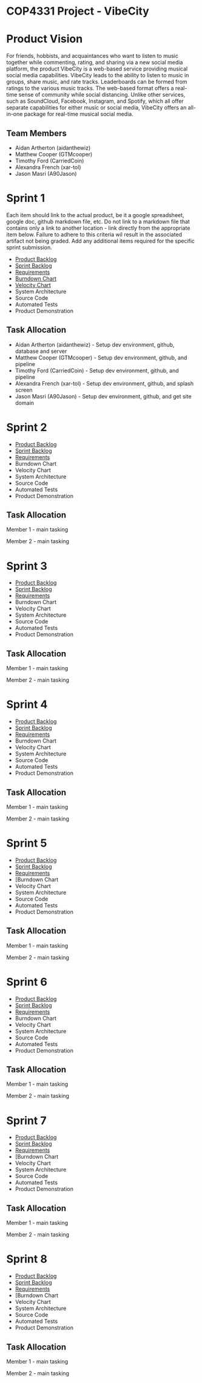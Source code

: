 # COP4331 Project - VibeCity

# Product Vision

For friends, hobbists, and acquaintances who want to listen to music together while commenting, rating, and sharing via a new social media platform, the product VibeCity is a web-based service providing musical social media capabilities. VibeCity leads to the ability to listen to music in groups, share music, and rate tracks. Leaderboards can be formed from ratings to the various music tracks. The web-based format offers a real-time sense of community while social distancing. Unlike other services, such as SoundCloud, Facebook, Instagram, and Spotify, which all offer separate capabilities for either music or social media, VibeCity offers an all-in-one package for real-time musical social media.


## Team Members

- Aidan Artherton (aidanthewiz)
- Matthew Cooper (GTMcooper)
- Timothy Ford (CarriedCoin)
- Alexandra French (xar-tol)
- Jason Masri (A90Jason)


# Sprint 1

Each item should link to the actual product, be it a google spreadsheet, google doc, github markdown file, etc. Do not link to a markdown file that contains only a link to another location - link directly from the appropriate item below. Failure to adhere to this criteria wil result in the associated artifact not being graded. Add any additional items required for the specific sprint submission.

- [Product Backlog](https://trello.com/invite/vibecity/e3c716541a3e60229a7b31bcac522b93)
- [Sprint Backlog](https://trello.com/invite/vibecity/e3c716541a3e60229a7b31bcac522b93)
- [Requirements](https://github.com/aidanthewiz/VibeCity/blob/master/artifacts/requirements.md)
- [Burndown Chart]()
- [Velocity Chart]()
- System Architecture
- Source Code
- Automated Tests
- Product Demonstration

## Task Allocation

- Aidan Artherton (aidanthewiz) - Setup dev environment, github, database and server
- Matthew Cooper (GTMcooper) - Setup dev environment, github, and pipeline
- Timothy Ford (CarriedCoin) - Setup dev environment, github, and pipeline
- Alexandra French (xar-tol) - Setup dev environment, github, and splash screen
- Jason Masri (A90Jason) - Setup dev environment, github, and get site domain


# Sprint 2

- [Product Backlog](https://trello.com/invite/vibecity/e3c716541a3e60229a7b31bcac522b93)
- [Sprint Backlog](https://trello.com/invite/vibecity/e3c716541a3e60229a7b31bcac522b93)
- [Requirements](https://github.com/aidanthewiz/VibeCity/blob/master/artifacts/requirements.md)
- Burndown Chart
- Velocity Chart
- System Architecture
- Source Code
- Automated Tests
- Product Demonstration

## Task Allocation

Member 1 - main tasking

Member 2 - main tasking

# Sprint 3

- [Product Backlog](https://trello.com/invite/vibecity/e3c716541a3e60229a7b31bcac522b93)
- [Sprint Backlog](https://trello.com/invite/vibecity/e3c716541a3e60229a7b31bcac522b93)
- [Requirements](https://github.com/aidanthewiz/VibeCity/blob/master/artifacts/requirements.md)
- Burndown Chart
- Velocity Chart
- System Architecture
- Source Code
- Automated Tests
- Product Demonstration

## Task Allocation

Member 1 - main tasking

Member 2 - main tasking


# Sprint 4

- [Product Backlog](https://trello.com/invite/vibecity/e3c716541a3e60229a7b31bcac522b93)
- [Sprint Backlog](https://trello.com/invite/vibecity/e3c716541a3e60229a7b31bcac522b93)
- [Requirements](https://github.com/aidanthewiz/VibeCity/blob/master/artifacts/requirements.md)
- Burndown Chart
- Velocity Chart
- System Architecture
- Source Code
- Automated Tests
- Product Demonstration

## Task Allocation

Member 1 - main tasking

Member 2 - main tasking


# Sprint 5

- [Product Backlog](https://trello.com/invite/vibecity/e3c716541a3e60229a7b31bcac522b93)
- [Sprint Backlog](https://trello.com/invite/vibecity/e3c716541a3e60229a7b31bcac522b93)
- [Requirements](https://github.com/aidanthewiz/VibeCity/blob/master/artifacts/requirements.md)
- [Burndown Chart
- Velocity Chart
- System Architecture
- Source Code
- Automated Tests
- Product Demonstration

## Task Allocation

Member 1 - main tasking

Member 2 - main tasking


# Sprint 6

- [Product Backlog](https://trello.com/invite/vibecity/e3c716541a3e60229a7b31bcac522b93)
- [Sprint Backlog](https://trello.com/invite/vibecity/e3c716541a3e60229a7b31bcac522b93)
- [Requirements](https://github.com/aidanthewiz/VibeCity/blob/master/artifacts/requirements.md)
- Burndown Chart
- Velocity Chart
- System Architecture
- Source Code
- Automated Tests
- Product Demonstration

## Task Allocation

Member 1 - main tasking

Member 2 - main tasking


# Sprint 7

- [Product Backlog](https://trello.com/invite/vibecity/e3c716541a3e60229a7b31bcac522b93)
- [Sprint Backlog](https://trello.com/invite/vibecity/e3c716541a3e60229a7b31bcac522b93)
- [Requirements](https://github.com/aidanthewiz/VibeCity/blob/master/artifacts/requirements.md)
- [Burndown Chart
- Velocity Chart
- System Architecture
- Source Code
- Automated Tests
- Product Demonstration

## Task Allocation

Member 1 - main tasking

Member 2 - main tasking


# Sprint 8

- [Product Backlog](https://trello.com/invite/vibecity/e3c716541a3e60229a7b31bcac522b93)
- [Sprint Backlog](https://trello.com/invite/vibecity/e3c716541a3e60229a7b31bcac522b93)
- [Requirements](https://github.com/aidanthewiz/VibeCity/blob/master/artifacts/requirements.md)
- [Burndown Chart
- Velocity Chart
- System Architecture
- Source Code
- Automated Tests
- Product Demonstration

## Task Allocation

Member 1 - main tasking

Member 2 - main tasking
